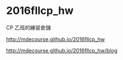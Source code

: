 # 2016fllcp_hw

CP 乙班的練習倉儲

http://mdecourse.github.io/2016fllcp_hw

http://mdecourse.github.io/2016fllcp_hw/blog

